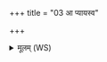 +++
title = "03 आ प्यायस्व"

+++
<details><summary>मूलम् (WS)</summary>

आ प्यायस्व समेतु ते विश्वतः सोम वृष्ण्यम् ।  
भवा वाजस्य सङ्गथे ॥ ४ ॥
</details>